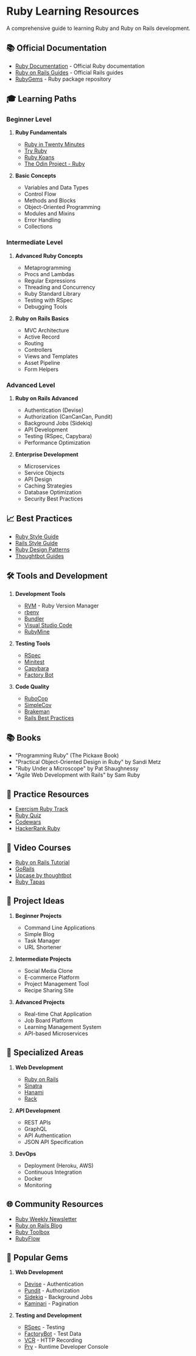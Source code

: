 # Ruby Learning Resources

A comprehensive guide to learning Ruby and Ruby on Rails development.

## 📚 Official Documentation
- [Ruby Documentation](https://www.ruby-lang.org/en/documentation/) - Official Ruby documentation
- [Ruby on Rails Guides](https://guides.rubyonrails.org/) - Official Rails guides
- [RubyGems](https://rubygems.org/) - Ruby package repository

## 🎓 Learning Paths

### Beginner Level
1. **Ruby Fundamentals**
   - [Ruby in Twenty Minutes](https://www.ruby-lang.org/en/documentation/quickstart/)
   - [Try Ruby](https://try.ruby-lang.org/)
   - [Ruby Koans](http://rubykoans.com/)
   - [The Odin Project - Ruby](https://www.theodinproject.com/paths/full-stack-ruby-on-rails/courses/ruby)

2. **Basic Concepts**
   - Variables and Data Types
   - Control Flow
   - Methods and Blocks
   - Object-Oriented Programming
   - Modules and Mixins
   - Error Handling
   - Collections

### Intermediate Level
1. **Advanced Ruby Concepts**
   - Metaprogramming
   - Procs and Lambdas
   - Regular Expressions
   - Threading and Concurrency
   - Ruby Standard Library
   - Testing with RSpec
   - Debugging Tools

2. **Ruby on Rails Basics**
   - MVC Architecture
   - Active Record
   - Routing
   - Controllers
   - Views and Templates
   - Asset Pipeline
   - Form Helpers

### Advanced Level
1. **Ruby on Rails Advanced**
   - Authentication (Devise)
   - Authorization (CanCanCan, Pundit)
   - Background Jobs (Sidekiq)
   - API Development
   - Testing (RSpec, Capybara)
   - Performance Optimization

2. **Enterprise Development**
   - Microservices
   - Service Objects
   - API Design
   - Caching Strategies
   - Database Optimization
   - Security Best Practices

## 📈 Best Practices
- [Ruby Style Guide](https://rubystyle.guide/)
- [Rails Style Guide](https://rails.rubystyle.guide/)
- [Ruby Design Patterns](https://refactoring.guru/design-patterns/ruby)
- [Thoughtbot Guides](https://github.com/thoughtbot/guides)

## 🛠 Tools and Development
1. **Development Tools**
   - [RVM](https://rvm.io/) - Ruby Version Manager
   - [rbenv](https://github.com/rbenv/rbenv)
   - [Bundler](https://bundler.io/)
   - [Visual Studio Code](https://code.visualstudio.com/)
   - [RubyMine](https://www.jetbrains.com/ruby/)

2. **Testing Tools**
   - [RSpec](https://rspec.info/)
   - [Minitest](https://github.com/seattlerb/minitest)
   - [Capybara](https://github.com/teamcapybara/capybara)
   - [Factory Bot](https://github.com/thoughtbot/factory_bot)

3. **Code Quality**
   - [RuboCop](https://github.com/rubocop/rubocop)
   - [SimpleCov](https://github.com/simplecov-ruby/simplecov)
   - [Brakeman](https://brakemanscanner.org/)
   - [Rails Best Practices](https://github.com/flyerhzm/rails_best_practices)

## 📚 Books
- "Programming Ruby" (The Pickaxe Book)
- "Practical Object-Oriented Design in Ruby" by Sandi Metz
- "Ruby Under a Microscope" by Pat Shaughnessy
- "Agile Web Development with Rails" by Sam Ruby

## 🎯 Practice Resources
- [Exercism Ruby Track](https://exercism.io/tracks/ruby)
- [Ruby Quiz](http://rubyquiz.com/)
- [Codewars](https://www.codewars.com/?language=ruby)
- [HackerRank Ruby](https://www.hackerrank.com/domains/ruby)

## 🎥 Video Courses
- [Ruby on Rails Tutorial](https://www.railstutorial.org/)
- [GoRails](https://gorails.com/)
- [Upcase by thoughtbot](https://thoughtbot.com/upcase)
- [Ruby Tapas](https://www.rubytapas.com/)

## 🚀 Project Ideas
1. **Beginner Projects**
   - Command Line Applications
   - Simple Blog
   - Task Manager
   - URL Shortener

2. **Intermediate Projects**
   - Social Media Clone
   - E-commerce Platform
   - Project Management Tool
   - Recipe Sharing Site

3. **Advanced Projects**
   - Real-time Chat Application
   - Job Board Platform
   - Learning Management System
   - API-based Microservices

## 🔧 Specialized Areas
1. **Web Development**
   - [Ruby on Rails](https://rubyonrails.org/)
   - [Sinatra](http://sinatrarb.com/)
   - [Hanami](https://hanamirb.org/)
   - [Rack](https://github.com/rack/rack)

2. **API Development**
   - REST APIs
   - GraphQL
   - API Authentication
   - JSON API Specification

3. **DevOps**
   - Deployment (Heroku, AWS)
   - Continuous Integration
   - Docker
   - Monitoring

## 🌐 Community Resources
- [Ruby Weekly Newsletter](https://rubyweekly.com/)
- [Ruby on Rails Blog](https://weblog.rubyonrails.org/)
- [Ruby Toolbox](https://www.ruby-toolbox.com/)
- [RubyFlow](http://www.rubyflow.com/)

## 💎 Popular Gems
1. **Web Development**
   - [Devise](https://github.com/heartcombo/devise) - Authentication
   - [Pundit](https://github.com/varvet/pundit) - Authorization
   - [Sidekiq](https://github.com/mperham/sidekiq) - Background Jobs
   - [Kaminari](https://github.com/kaminari/kaminari) - Pagination

2. **Testing and Development**
   - [RSpec](https://github.com/rspec/rspec) - Testing
   - [FactoryBot](https://github.com/thoughtbot/factory_bot) - Test Data
   - [VCR](https://github.com/vcr/vcr) - HTTP Recording
   - [Pry](https://github.com/pry/pry) - Runtime Developer Console
